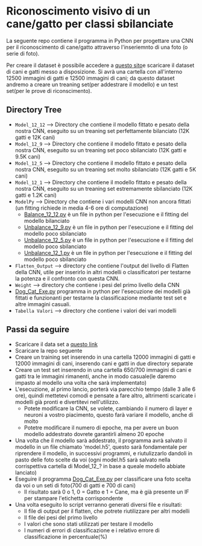 # Riconoscimento visivo di un cane/gatto per classi sbilanciate

La seguente repo contiene il programma in Python per progettare una CNN per il riconoscimento di cane/gatto attraverso l'inseriemnto di una foto (o serie di foto).

Per creare il dataset è possibile accedere a [questo sito](https://download.microsoft.com/download/3/E/1/3E1C3F21-ECDB-4869-8368-6DEBA77B919F/kagglecatsanddogs_3367a.zip)e scaricare il dataset di cani e gatti messo a disposizione. Si avrà una cartella con all'interno 12500 immagini di gatti e 12500 immagini di cani; da questo dataset andremo a creare un treaning set(per addestrare il modello) e un test set(per le prove di riconscimento).

## Directory Tree
 * `Model_12_12` --> Directory che contiene il modello fittato e pesato della nostra CNN, eseguito su un treaning set perfettamente bilanciato (12K gatti e 12K cani)
 * `Model_12_9` --> Directory che contiene il modello fittato e pesato della nostra CNN, eseguito su un treaning set poco sbilanciato (12K gatti e 9.5K cani)
 * `Model_12_5` --> Directory che contiene il modello fittato e pesato della nostra CNN, eseguito su un treaning set molto sbilanciato (12K gatti e 5K cani)
 * `Model_12_1` --> Directory che contiene il modello fittato e pesato della nostra CNN, eseguito su un treaning set estremamente sbilanciato (12K gatti e 1.2K cani)
 * `ModelPy` --> Directory che contiene i vari modelli CNN non ancora fittati (un fitting richiede in media 4-6 ore di computazione)
   * [Balance_12_12.py](https://github.com/CNN-Dog-Cat/ClassificationDog-Cat/blob/master/ModelsPy/Balance_12_12.py) è un file in python per l'esecuzione e il fitting del modello bilanciato
   * [Unbalance_12_9.py](https://github.com/CNN-Dog-Cat/ClassificationDog-Cat/blob/master/ModelsPy/Unbalance_12_9.py) è un file in python per l'esecuzione e il fitting del modello poco sbilanciato
   * [Unbalance_12_5.py](https://github.com/CNN-Dog-Cat/ClassificationDog-Cat/blob/master/ModelsPy/Unbalance_12_5.py) è un file in python per l'esecuzione e il fitting del modello poco sbilanciato
   * [Unbalance_12_1.py](https://github.com/CNN-Dog-Cat/ClassificationDog-Cat/blob/master/ModelsPy/Unbalance_12_1.py) è un file in python per l'esecuzione e il fitting del modello poco sbilanciato
 * `Flatten_Output` --> directory che contiene l'output del livello di Flatten della CNN, utile per inserirlo in altri modelli o classificatori per testarne la potenza e il confronto con questa CNN.
 * `Weight` --> directory che contiene i pesi del primo livello della CNN
 * [Dog_Cat_Exe.py](https://github.com/CNN-Dog-Cat/ClassificationDog-Cat/blob/master/Dog_Cat_Exe.py) programma in python per l'esecuzione dei modelli già fittati e funzionanti per testarne la classificazione mediante test set e altre immagini casuali.
 * `Tabella Valori` --> directory che contiene i valori dei vari modelli

## Passi da seguire
  * Scaricare il data set a [questo link](https://download.microsoft.com/download/3/E/1/3E1C3F21-ECDB-4869-8368-6DEBA77B919F/kagglecatsanddogs_3367a.zip)
  * Scaricare la repo seguente
  * Creare un training set inserendo in una cartella 12000 immagini di gatti e 12000 immagini di cani, inserendo cani e gatti in due directory separate
  * Creare un test set inserendo in una cartella 650/700 immagini di cani e gatti tra le immagini rimanenti, anche in modo casuale(le daremo impasto al modello una volta che sarà implementato)
  * L'esecuzione, al primo lancio, porterà via parecchio tempo (dalle 3 alle 6 ore), quindi mettetevi comodi e pensate a fare altro, altrimenti scaricate i modelli già pronti e divertitevi nell'utilizzo.
    * Potete modificare la CNN, se volete, cambiando il numero di layer e neuroni a vostro piacimento, questo farà variare il modello, anche di molto
    * Potetre modificare il numero di epoche, ma per avere un buon modello addestrato dovrete garantirli almeno 20 epoche
  * Una volta che il modello sarà addestrato, il programma avrà salvato il modello in un file chiamato 'model.h5', questo sarà fondamentale per riprendere il modello, in successivi programmi, e riutulizzarlo dandoli in pasto delle foto scelte da voi (ogni model.h5 sarà salvato nella corrispettiva cartella di Model_12_? in base a queale modello abbiate lanciato)
  * Eseguire il programma [Dog_Cat_Exe.py](https://github.com/CNN-Dog-Cat/ClassificationDog-Cat/blob/master/Dog_Cat_Exe.py) per classificare una foto scelta da voi o un seti di foto(700 di gatti e 700 di cani)
    * Il risultato sarà 0 o 1, 0 = Gatto e 1 = Cane, ma è già presente un IF per stampare l'etichetta corrispondente
  * Una volta eseguito lo script verranno generati diversi file e risultati:
    * Il file di output per il flatten, che potrete riutilizzare per altri modelli
    * Il file dei pesi del primo livello
    * I valori che sono stati utilizzati per testare il modello
    * I numeri di errori di classificazione e i relativo errore di classificazione in percentuale(%)
    
